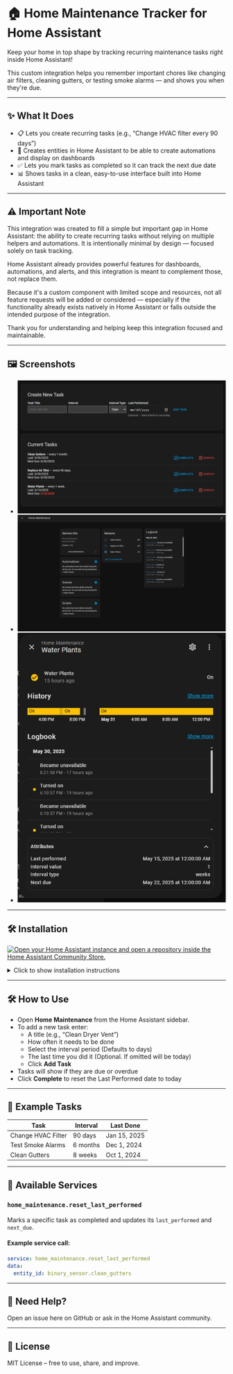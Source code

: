 # 🏠 Home Maintenance Tracker for Home Assistant

Keep your home in top shape by tracking recurring maintenance tasks right inside Home Assistant!

This custom integration helps you remember important chores like changing air filters, cleaning gutters, or testing smoke alarms — and shows you when they're due.

---

## ✨ What It Does

- 📋 Lets you create recurring tasks (e.g., “Change HVAC filter every 90 days”)
- 🔔 Creates entities in Home Assistant to be able to create automations and display on dashboards
- ✅ Lets you mark tasks as completed so it can track the next due date
- 📊 Shows tasks in a clean, easy-to-use interface built into Home Assistant

---

## ⚠️ Important Note
This integration was created to fill a simple but important gap in Home Assistant: the ability to create recurring tasks without relying on multiple helpers and automations. It is intentionally minimal by design — focused solely on task tracking.

Home Assistant already provides powerful features for dashboards, automations, and alerts, and this integration is meant to complement those, not replace them.

Because it's a custom component with limited scope and resources, not all feature requests will be added or considered — especially if the functionality already exists natively in Home Assistant or falls outside the intended purpose of the integration.

Thank you for understanding and helping keep this integration focused and maintainable.

---

## 🖼️ Screenshots

- ![Task Panel](screenshots/task-panel.PNG)
- ![Integration Page](screenshots/integration-page.PNG)
- ![Entity Attributes](screenshots/entity-attributes.PNG)

---

## 🛠️ Installation

[![Open your Home Assistant instance and open a repository inside the Home Assistant Community Store.](https://my.home-assistant.io/badges/hacs_repository.svg)](https://my.home-assistant.io/redirect/hacs_repository/?owner=TJPoorman&repository=home_maintenance&category=Integration)

<details>
<summary>Click to show installation instructions</summary>
<ol>
<li>Install files:</li>
<ul>
<li><u>Using HACS:</u><br>
In the HACS panel, search for 'Home Maintenance', open the repository and click 'Download'.</li>
<li><u>Manually:</u><br>
Download the <a href="https://github.com/TJPoorman/home_maintenance/releases">latest release</a> as a zip file and extract it into the `custom_components` folder in your HA installation.</li>
</ul>
<li>Restart HA to load the integration into HA.</li>
<li>Go to Settings -> Devices & services and click 'ADD INTEGRATION' button. Look for Home Maintenance and click to add it.</li>
<li>The Home Maintenance integration is ready for use. You can find the configuration panel in the menu on the left.</li>
</ol>
</details>

---

## 🛠️ How to Use

- Open **Home Maintenance** from the Home Assistant sidebar.
- To add a new task enter:
  - A title (e.g., “Clean Dryer Vent”)
  - How often it needs to be done
  - Select the interval period (Defaults to days)
  - The last time you did it (Optional. If omitted will be today)
  - Click **Add Task**
- Tasks will show if they are due or overdue
- Click **Complete** to reset the Last Performed date to today

---

## 🔄 Example Tasks

| Task                 | Interval | Last Done     |
|----------------------|----------|---------------|
| Change HVAC Filter   | 90 days  | Jan 15, 2025  |
| Test Smoke Alarms    | 6 months | Dec 1, 2024   |
| Clean Gutters        | 8 weeks  | Oct 1, 2024   |

---

## 🔁 Available Services

### `home_maintenance.reset_last_performed`

Marks a specific task as completed and updates its `last_performed` and `next_due`.

#### Example service call:

```yaml
service: home_maintenance.reset_last_performed
data:
  entity_id: binary_sensor.clean_gutters
```

---

## 💬 Need Help?

Open an issue here on GitHub or ask in the Home Assistant community.

---

## 📄 License

MIT License – free to use, share, and improve.
